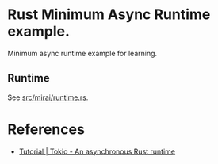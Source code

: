 # Rust Minimum Async Runtime example.

Minimum async runtime example for learning. 

## Runtime

See [src/mirai/runtime.rs](src/mirai/runtime.rs).

# References

 - [Tutorial | Tokio - An asynchronous Rust runtime](https://tokio.rs/tokio/tutorial)
